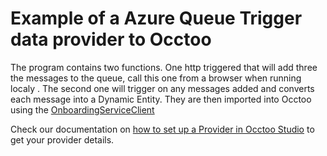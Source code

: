 # Example of a Azure Queue Trigger data provider to Occtoo

The program contains two functions. One http triggered that will add three the messages to the queue, call this one from a browser when running localy . The second one will trigger on any messages added and converts each message into a Dynamic Entity. They are then imported into Occtoo using the [OnboardingServiceClient](https://github.com/Occtoo/Occtoo.Onboarding.Sdk)


Check our documentation on [how to set up a Provider in Occtoo Studio](https://docs.occtoo.com/docs/get-started/provide-data#12-create-data-provider) to get your provider details.



